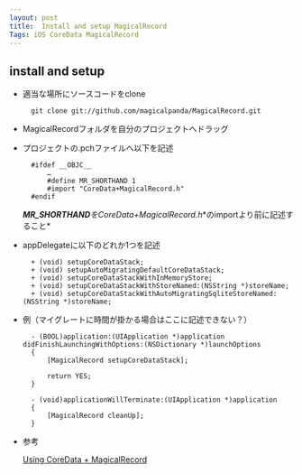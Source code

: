 ```yaml
---
layout: post
title:  Install and setup MagicalRecord
Tags: iOS CoreData MagicalRecord
---
```

## install and setup

* 適当な場所にソースコードをclone

		git clone git://github.com/magicalpanda/MagicalRecord.git

* MagicalRecordフォルダを自分のプロジェクトへドラッグ
* プロジェクトの.pchファイルへ以下を記述

		#ifdef __OBJC__
			…
		    #define MR_SHORTHAND 1
		    #import "CoreData+MagicalRecord.h"
		#endif

	***MR_SHORTHAND**を**CoreData+MagicalRecord.h**のimportより前に記述すること*

* appDelegateに以下のどれか1つを記述

		+ (void) setupCoreDataStack;
		+ (void) setupAutoMigratingDefaultCoreDataStack;
		+ (void) setupCoreDataStackWithInMemoryStore;
		+ (void) setupCoreDataStackWithStoreNamed:(NSString *)storeName;
		+ (void) setupCoreDataStackWithAutoMigratingSqliteStoreNamed:(NSString *)storeName;

* 例（マイグレートに時間が掛かる場合はここに記述できない？）

		- (BOOL)application:(UIApplication *)application didFinishLaunchingWithOptions:(NSDictionary *)launchOptions
		{
		    [MagicalRecord setupCoreDataStack];
		
		    return YES;
		}
		
		- (void)applicationWillTerminate:(UIApplication *)application
		{
		    [MagicalRecord cleanUp];
		}

* 参考

	[Using CoreData + MagicalRecord](http://ablfx.com/blog/2012/03/using-coredata-magicalrecord/)